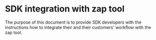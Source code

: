 # SDK integration with zap tool

The purpose of this document is to provide SDK developers with the instructions how to integrate their and their customers' workflow with the zap tool.
